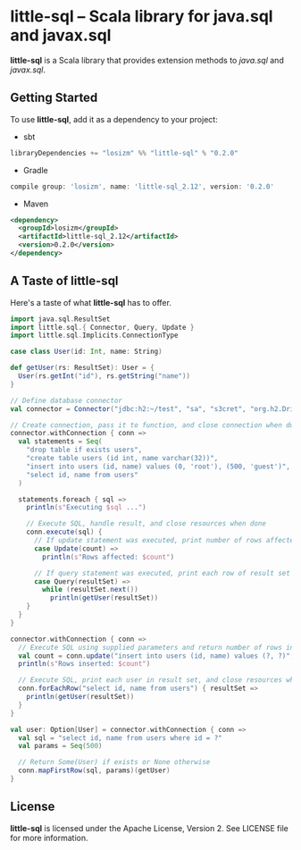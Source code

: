 # little-sql &ndash; Scala library for java.sql and javax.sql

**little-sql** is a Scala library that provides extension methods to _java.sql_
and _javax.sql_.

## Getting Started

To use **little-sql**, add it as a dependency to your project:

* sbt
```scala
libraryDependencies += "losizm" %% "little-sql" % "0.2.0"
```
* Gradle
```groovy
compile group: 'losizm', name: 'little-sql_2.12', version: '0.2.0'
```
* Maven
```xml
<dependency>
  <groupId>losizm</groupId>
  <artifactId>little-sql_2.12</artifactId>
  <version>0.2.0</version>
</dependency>
```

## A Taste of little-sql

Here's a taste of what **little-sql** has to offer.

```scala
import java.sql.ResultSet
import little.sql.{ Connector, Query, Update }
import little.sql.Implicits.ConnectionType

case class User(id: Int, name: String)

def getUser(rs: ResultSet): User = {
  User(rs.getInt("id"), rs.getString("name"))
}

// Define database connector
val connector = Connector("jdbc:h2:~/test", "sa", "s3cret", "org.h2.Driver")

// Create connection, pass it to function, and close connection when done
connector.withConnection { conn =>
  val statements = Seq(
    "drop table if exists users",
    "create table users (id int, name varchar(32))",
    "insert into users (id, name) values (0, 'root'), (500, 'guest')",
    "select id, name from users"
  )

  statements.foreach { sql =>
    println(s"Executing $sql ...")

    // Execute SQL, handle result, and close resources when done
    conn.execute(sql) {
      // If update statement was executed, print number of rows affected
      case Update(count) =>
        println(s"Rows affected: $count")

      // If query statement was executed, print each row of result set
      case Query(resultSet) =>
        while (resultSet.next())
          println(getUser(resultSet))
    }
  }
}

connector.withConnection { conn =>
  // Execute SQL using supplied parameters and return number of rows inserted
  val count = conn.update("insert into users (id, name) values (?, ?)", Seq(-1, "nobody"))
  println(s"Rows inserted: $count")

  // Execute SQL, print each user in result set, and close resources when done
  conn.forEachRow("select id, name from users") { resultSet =>
    println(getUser(resultSet))
  }
}

val user: Option[User] = connector.withConnection { conn =>
  val sql = "select id, name from users where id = ?"
  val params = Seq(500)

  // Return Some(User) if exists or None otherwise
  conn.mapFirstRow(sql, params)(getUser)
}
```

## License
**little-sql** is licensed under the Apache License, Version 2. See LICENSE file
for more information.
